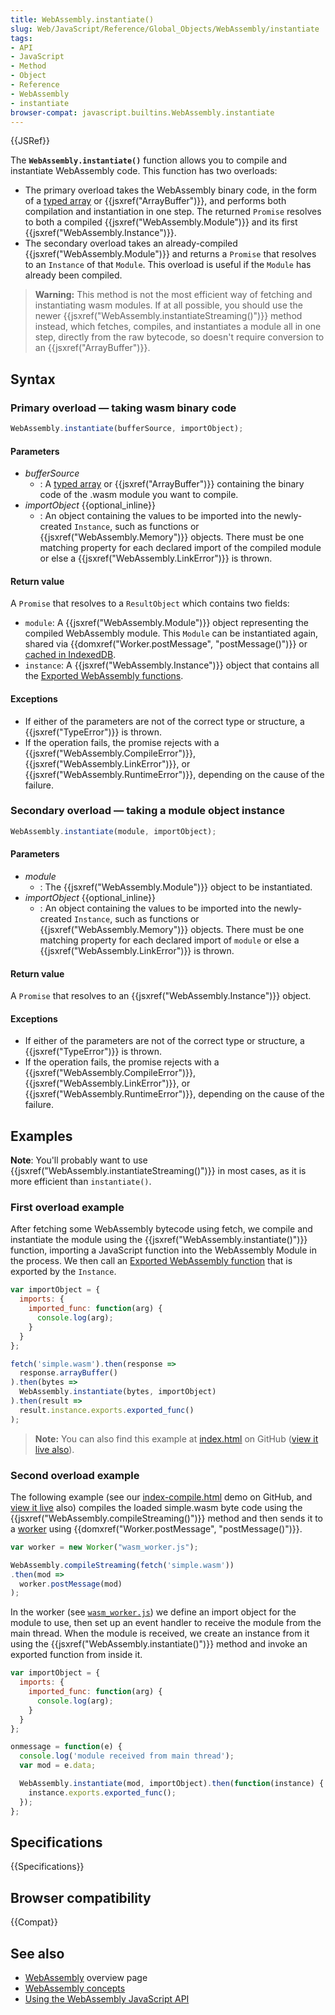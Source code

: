 ```yaml
---
title: WebAssembly.instantiate()
slug: Web/JavaScript/Reference/Global_Objects/WebAssembly/instantiate
tags:
- API
- JavaScript
- Method
- Object
- Reference
- WebAssembly
- instantiate
browser-compat: javascript.builtins.WebAssembly.instantiate
---
```

{{JSRef}}

The **`WebAssembly.instantiate()`** function allows you to compile and
instantiate WebAssembly code. This function has two overloads:

*   The primary overload takes the WebAssembly binary code, in the form of a
    [typed array](/en-US/docs/Web/JavaScript/Typed_arrays) or
    {{jsxref("ArrayBuffer")}}, and performs both compilation and
    instantiation in one step. The returned `Promise` resolves to both a compiled
    {{jsxref("WebAssembly.Module")}} and its first
    {{jsxref("WebAssembly.Instance")}}.
*   The secondary overload takes an already-compiled
    {{jsxref("WebAssembly.Module")}} and returns a `Promise` that
    resolves to an `Instance` of that `Module`. This overload is useful if the
    `Module` has already been compiled.

> **Warning:** This method is not the most efficient way of fetching and
> instantiating wasm modules. If at all possible, you should use the newer
> {{jsxref("WebAssembly.instantiateStreaming()")}} method
> instead, which fetches, compiles, and instantiates a module all in one step,
> directly from the raw bytecode, so doesn't require conversion to an
> {{jsxref("ArrayBuffer")}}.

## Syntax

### Primary overload — taking wasm binary code

```js
WebAssembly.instantiate(bufferSource, importObject);
```

#### Parameters

*   *bufferSource*
    *   : A [typed array](/en-US/docs/Web/JavaScript/Typed_arrays) or
        {{jsxref("ArrayBuffer")}} containing the binary code of the .wasm
        module you want to compile.
*   *importObject* {{optional_inline}}
    *   : An object containing the values to be imported into the newly-created
        `Instance`, such as functions or
        {{jsxref("WebAssembly.Memory")}} objects. There must be one
        matching property for each declared import of the compiled module or else a
        {{jsxref("WebAssembly.LinkError")}} is thrown.

#### Return value

A `Promise` that resolves to a `ResultObject` which contains two fields:

*   `module`: A {{jsxref("WebAssembly.Module")}} object representing
    the compiled WebAssembly module. This `Module` can be instantiated again,
    shared via
    {{domxref("Worker.postMessage", "postMessage()")}} or
    [cached in IndexedDB](/en-US/docs/WebAssembly/Caching_modules).
*   `instance`: A {{jsxref("WebAssembly.Instance")}} object that
    contains all the
    [Exported WebAssembly functions](/en-US/docs/WebAssembly/Exported_functions).

#### Exceptions

*   If either of the parameters are not of the correct type or structure, a
    {{jsxref("TypeError")}} is thrown.
*   If the operation fails, the promise rejects with a
    {{jsxref("WebAssembly.CompileError")}},
    {{jsxref("WebAssembly.LinkError")}}, or
    {{jsxref("WebAssembly.RuntimeError")}}, depending on the cause
    of the failure.

### Secondary overload — taking a module object instance

```js
WebAssembly.instantiate(module, importObject);
```

#### Parameters

*   *module*
    *   : The {{jsxref("WebAssembly.Module")}} object to be
        instantiated.
*   *importObject* {{optional_inline}}
    *   : An object containing the values to be imported into the newly-created
        `Instance`, such as functions or
        {{jsxref("WebAssembly.Memory")}} objects. There must be one
        matching property for each declared import of `module` or else a
        {{jsxref("WebAssembly.LinkError")}} is thrown.

#### Return value

A `Promise` that resolves to an {{jsxref("WebAssembly.Instance")}}
object.

#### Exceptions

*   If either of the parameters are not of the correct type or structure, a
    {{jsxref("TypeError")}} is thrown.
*   If the operation fails, the promise rejects with a
    {{jsxref("WebAssembly.CompileError")}},
    {{jsxref("WebAssembly.LinkError")}}, or
    {{jsxref("WebAssembly.RuntimeError")}}, depending on the cause
    of the failure.

## Examples

**Note**: You'll probably want to use
{{jsxref("WebAssembly.instantiateStreaming()")}} in most cases,
as it is more efficient than `instantiate()`.

### First overload example

After fetching some WebAssembly bytecode using fetch, we compile and instantiate
the module using the {{jsxref("WebAssembly.instantiate()")}}
function, importing a JavaScript function into the WebAssembly Module in the
process. We then call an
[Exported WebAssembly function](/en-US/docs/WebAssembly/Exported_functions) that
is exported by the `Instance`.

```js
var importObject = {
  imports: {
    imported_func: function(arg) {
      console.log(arg);
    }
  }
};

fetch('simple.wasm').then(response =>
  response.arrayBuffer()
).then(bytes =>
  WebAssembly.instantiate(bytes, importObject)
).then(result =>
  result.instance.exports.exported_func()
);
```

> **Note:** You can also find this example at
> [index.html](https://github.com/mdn/webassembly-examples/blob/master/js-api-examples/index.html)
> on GitHub
> ([view it live also](https://mdn.github.io/webassembly-examples/js-api-examples/)).

### Second overload example

The following example (see our
[index-compile.html](https://github.com/mdn/webassembly-examples/blob/master/js-api-examples/index-compile.html)
demo on GitHub, and
[view it live](https://mdn.github.io/webassembly-examples/js-api-examples/index-compile.html)
also) compiles the loaded simple.wasm byte code using the
{{jsxref("WebAssembly.compileStreaming()")}} method and then
sends it to a [worker](/en-US/docs/Web/API/Web_Workers_API) using
{{domxref("Worker.postMessage", "postMessage()")}}.

```js
var worker = new Worker("wasm_worker.js");

WebAssembly.compileStreaming(fetch('simple.wasm'))
.then(mod =>
  worker.postMessage(mod)
);
```

In the worker (see
[`wasm_worker.js`](https://github.com/mdn/webassembly-examples/blob/master/js-api-examples/wasm_worker.js))
we define an import object for the module to use, then set up an event handler
to receive the module from the main thread. When the module is received, we
create an instance from it using the
{{jsxref("WebAssembly.instantiate()")}} method and invoke an
exported function from inside it.

```js
var importObject = {
  imports: {
    imported_func: function(arg) {
      console.log(arg);
    }
  }
};

onmessage = function(e) {
  console.log('module received from main thread');
  var mod = e.data;

  WebAssembly.instantiate(mod, importObject).then(function(instance) {
    instance.exports.exported_func();
  });
};
```

## Specifications

{{Specifications}}

## Browser compatibility

{{Compat}}

## See also

*   [WebAssembly](/en-US/docs/WebAssembly) overview page
*   [WebAssembly concepts](/en-US/docs/WebAssembly/Concepts)
*   [Using the WebAssembly JavaScript API](/en-US/docs/WebAssembly/Using_the_JavaScript_API)
